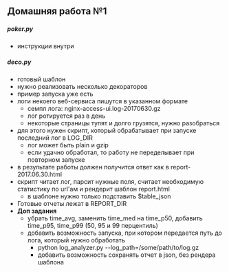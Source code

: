 ## Домашняя работа №1

##### **poker.py**
* инструкции внутри
##### **deco.py**
* готовый шаблон
* нужно реализовать несколько декораторов
* пример запуска уже есть
* логи некоего веб-сервиса пишутся в указанном формате
  * семпл лога: nginx-access-ui.log-20170630.gz
  * лог ротируется раз в день
  * некоторые страницы тупят и долго грузятся, нужно разобраться
* для этого нужен скрипт, который обрабатывает при запуске последний лог в LOG_DIR
   * лог может быть plain и gzip
   * если удачно обработал, то работу не переделывает при повторном запуске
* в результате работы должен получится ответ как в report-2017.06.30.html
* скрипт читает лог, парсит нужные поля, считает необходимую статистику по url'ам и рендерит шаблон report.html
   * в шаблоне нужно только подставить $table_json
* Готовые отчеты лежат в REPORT_DIR
* **Доп задания**
   * убрать time_avg, заменить time_med на time_p50, добавить time_p95, time_p99 (50, 95 и 99 перцентиль)
   * добавить возможность запуска, при котором передается путь до лога, который нужно обработать
      * python log_analyzer.py --log_path=/some/path/to/log.gz
      * добавить возможность сохранять отчет в json, без рендера шаблона
